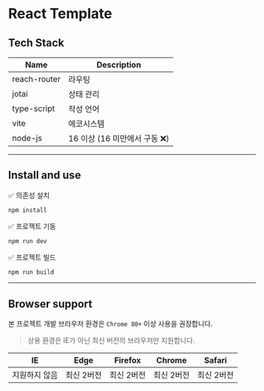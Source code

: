 <h1>React Template</h1>

## Tech Stack

| Name         | Description                   |
| ------------ | ----------------------------- |
| reach-router | 라우팅                        |
| jotai        | 상태 관리                     |
| type-script  | 작성 언어                     |
| vite         | 에코시스템                    |
| node-js      | 16 이상 (16 미만에서 구동 ❌) |

---

## Install and use

✅ 의존성 설치

```bash
npm install
```

✅ 프로젝트 기동

```bash
npm run dev
```

✅ 프로젝트 빌드

```bash
npm run build
```

---

## Browser support

본 프로젝트 개발 브라우저 환경은 `Chrome 80+` 이상 사용을 권장합니다.

> 상용 환경은 IE가 아닌 최신 버전의 브라우저만 지원합니다.

|      IE       |    Edge    |  Firefox   |   Chrome   |   Safari   |
| :-----------: | :--------: | :--------: | :--------: | :--------: |
| 지원하지 않음 | 최신 2버전 | 최신 2버전 | 최신 2버전 | 최신 2버전 |
